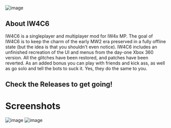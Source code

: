 ![image](https://github.com/user-attachments/assets/3a9fc3c9-10eb-45be-bb55-10a84812f0bb)

## About IW4C6
IW4C6 is a singleplayer and multiplayer mod for IW4x MP.
The goal of IW4C6 is to keep the charm of the early MW2 era preserved in a fully offline state (but the idea is that you shouldn't even notice).
IW4C6 includes an unfinished recreation of the UI and menus from the day-one Xbox 360 version.
All the glitches have been restored, and patches have been reverted.
As an added bonus you can play with friends and kick ass, as well as go solo and tell the bots to suck it. Yes, they do the same to you.

## Check the Releases to get going!

# Screenshots
![image](https://github.com/user-attachments/assets/a14361df-13da-45c2-9623-591a0fca7de6)
![image](https://github.com/user-attachments/assets/6488c969-8f0b-4806-a585-9cf8ec6dd422)
